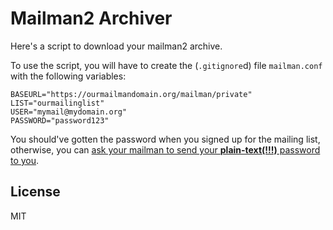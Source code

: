 # Mailman2 Archiver

Here's a script to download your mailman2 archive.

To use the script, you will have to create the (`.gitignore`d) file
`mailman.conf` with the following variables:

    BASEURL="https://ourmailmandomain.org/mailman/private"
    LIST="ourmailinglist"
    USER="mymail@mydomain.org"
    PASSWORD="password123"

You should've gotten the password when you signed up for the mailing list,
otherwise, you can [ask your mailman to send your **plain-text(!!!)** password
to you](http://www.list.org/mailman-member/node16.html).

## License

MIT
